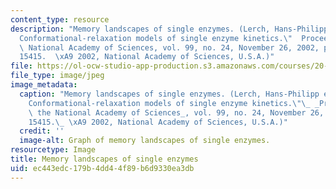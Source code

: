 ```yaml
---
content_type: resource
description: "Memory landscapes of single enzymes. (Lerch, Hans-Philipp et al.  \"\
  Conformational-relaxation models of single enzyme kinetics.\"  Proceedings of the\
  \ National Academy of Sciences, vol. 99, no. 24, November 26, 2002, pp. 15410\u2013\
  15415.  \xA9 2002, National Academy of Sciences, U.S.A.)"
file: https://ol-ocw-studio-app-production.s3.amazonaws.com/courses/20-420j-biomolecular-kinetics-and-cellular-dynamics-be-420j-fall-2004/ec443edc179b4dd44f89b6d9330ea3db_20-420jf04.jpg
file_type: image/jpeg
image_metadata:
  caption: "Memory landscapes of single enzymes. (Lerch, Hans-Philipp et al.\_ \"\
    Conformational-relaxation models of single enzyme kinetics.\"\_ _Proceedings of\
    \ the National Academy of Sciences_, vol. 99, no. 24, November 26, 2002, pp. 15410\u2013\
    15415.\_ \xA9 2002, National Academy of Sciences, U.S.A.)"
  credit: ''
  image-alt: Graph of memory landscapes of single enzymes.
resourcetype: Image
title: Memory landscapes of single enzymes
uid: ec443edc-179b-4dd4-4f89-b6d9330ea3db
---
```

